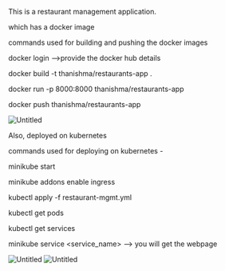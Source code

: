 This is a restaurant management application. 

which has a docker image 

commands used for building and pushing the docker images

docker login -->provide the docker hub details 

docker build -t thanishma/restaurants-app .

docker run -p 8000:8000 thanishma/restaurants-app

docker push thanishma/restaurants-app

![Untitled](https://s3-us-west-2.amazonaws.com/secure.notion-static.com/a5f37953-397e-49f9-a574-98b57150bf77/Untitled.png)


Also, deployed on kubernetes 

commands used for deploying on kubernetes -

minikube start

minikube addons enable ingress

kubectl apply -f restaurant-mgmt.yml

kubectl get pods 

kubectl get services

minikube service <service_name> --> you will get the webpage

![Untitled](https://s3-us-west-2.amazonaws.com/secure.notion-static.com/d1564b55-8272-470c-9a3c-eb311188795e/Untitled.png)
![Untitled](https://s3-us-west-2.amazonaws.com/secure.notion-static.com/8f52f368-c38e-49e1-9729-4aa61dab3f26/Untitled.png)

